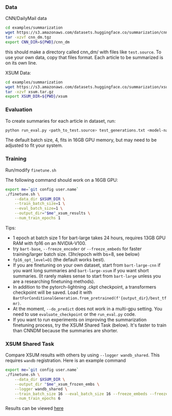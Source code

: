 ### Data

CNN/DailyMail data
```bash
cd examples/summarization
wget https://s3.amazonaws.com/datasets.huggingface.co/summarization/cnn_dm.tgz
tar -xzvf cnn_dm.tgz
export CNN_DIR=${PWD}/cnn_dm
```

this should make a directory called cnn_dm/ with files like `test.source`.
To use your own data, copy that files format. Each article to be summarized is on its own line.

XSUM Data:
```bash
cd examples/summarization
wget https://s3.amazonaws.com/datasets.huggingface.co/summarization/xsum.tar.gz
tar -xzvf xsum.tar.gz
export XSUM_DIR=${PWD}/xsum
```


### Evaluation

To create summaries for each article in dataset, run:
```bash
python run_eval.py <path_to_test.source> test_generations.txt <model-name>  --score_path rouge_scores.txt
```
The default batch size, 4, fits in 16GB GPU memory, but may need to be adjusted to fit your system.


### Training
Run/modify `finetune.sh`

The following command should work on a 16GB GPU:
```bash
export me=`git config user.name`
./finetune.sh \
    --data_dir $XSUM_DIR \
    --train_batch_size=1 \
    --eval_batch_size=1 \
    --output_dir="$me"_xsum_results \
    --num_train_epochs 1
```

Tips:
- 1 epoch at batch size 1 for bart-large takes 24 hours, requires 13GB GPU RAM with fp16 on an NVIDIA-V100.
- try `bart-base`, `--freeze_encoder` or `--freeze_embeds` for faster training/larger batch size.  (3hr/epoch with bs=8, see below)
- `fp16_opt_level=O1` (the default works best).
- If you are finetuning on your own dataset, start from `bart-large-cnn` if you want long summaries and `bart-large-xsum` if you want short summaries.
(It rarely makes sense to start from `bart-large` unless you are a researching finetuning methods).
- In addition to the pytorch-lightning .ckpt checkpoint, a transformers checkpoint will be saved.
Load it with `BartForConditionalGeneration.from_pretrained(f'{output_dir}/best_tfmr)`.
- At the moment, `--do_predict` does not work in a multi-gpu setting. You need to use `evaluate_checkpoint` or the `run_eval.py` code.
- If you want to run experiments on improving the summarization finetuning process, try the XSUM Shared Task (below). It's faster to train than CNNDM because the summaries are shorter.    

### XSUM Shared Task
Compare XSUM results with others by using `--logger wandb_shared`. This requires `wandb` registration.
Here is an example command
```bash
export me=`git config user.name`
./finetune.sh \
    --data_dir $XSUM_DIR \
    --output_dir "$me"_xsum_frozen_embs \
    --logger wandb_shared \
    --train_batch_size 16 --eval_batch_size 16 --freeze_embeds --freeze_encoder \
    --num_train_epochs 6
```

Results can be viewed [here](https://app.wandb.ai/sshleifer/hf_summarization/table?workspace=user-)
